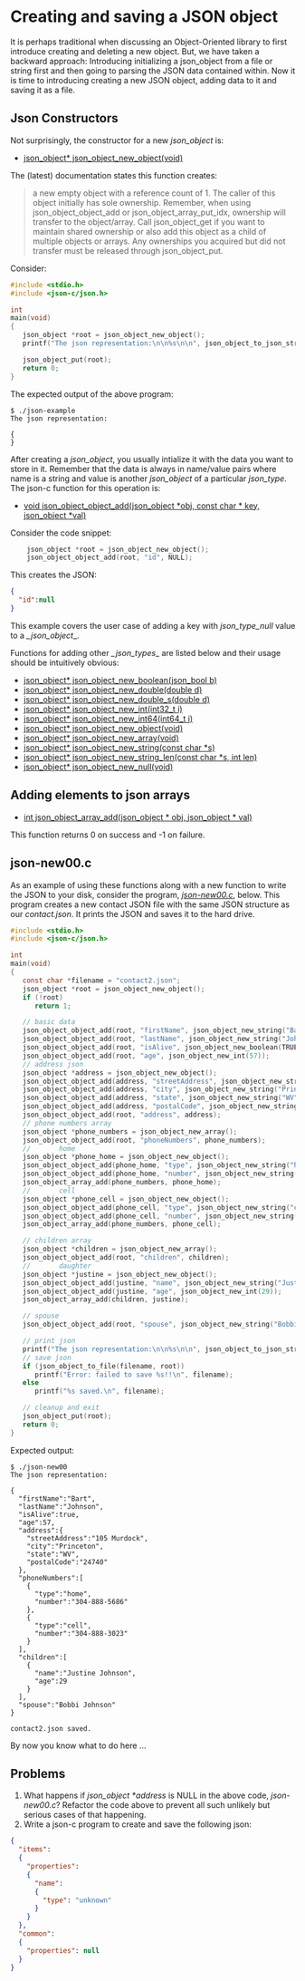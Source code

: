 # Creating and saving a JSON object

It is perhaps traditional when discussing an Object-Oriented library to first introduce creating and deleting a new object. But, we have taken a backward approach: Introducing initializing a json\_object from a file or string first and then going to parsing the JSON data contained within. Now it is time to introducing creating a new JSON object, adding data to it and saving it as a file.

## Json Constructors

Not surprisingly, the constructor for a new _*json_object*_ is:

- [json_object\* json_object_new_object(void)](https://json-c.github.io/json-c/json-c-0.14/doc/html/json__object_8h.html#a68c383f54544fca19b5f2425be397600)

The (latest) documentation states this function creates:

>a new empty object with a reference count of 1.  The caller of this object initially has sole ownership.  Remember, when using json_object_object_add or json_object_array_put_idx, ownership will transfer to the object/array.  Call json_object_get if you want to maintain shared ownership or also add this object as a child of multiple objects or arrays.  Any ownerships you acquired but did not transfer must be released through json_object_put.


Consider:

```C
#include <stdio.h>
#include <json-c/json.h>

int
main(void)
{
   json_object *root = json_object_new_object();
   printf("The json representation:\n\n%s\n\n", json_object_to_json_string_ext(root, JSON_C_TO_STRING_PRETTY));

   json_object_put(root);
   return 0;
}
```

The expected output of the above program:

```
$ ./json-example
The json representation:

{
}

```

After creating a _*json\_object*_, you usually intialize it with the data you want to store in it. Remember that the data  is always in name/value pairs where name is a string and value is another _*json_object*_ of a particular _*json_type*_. The json-c function for this operation is:

- [void json_object_object_add(json_object *obj, const char * key, json_object *val)](https://json-c.github.io/json-c/json-c-0.14/doc/html/json__object_8h.html#a27bd808a022251059a43f1f6370441cd)


Consider the code snippet:

```C
    json_object *root = json_object_new_object();
    json_object_object_add(root, "id", NULL);
```

This creates the JSON:

```json
{
  "id":null
}
```

This example covers the user case of adding a key with _*json\_type\_null*_ value to a *_json\_object*_.

Functions for adding other *_json\_types*_ are listed below and their usage should be intuitively obvious:

- [json_object\* json_object_new_boolean(json_bool b)](https://json-c.github.io/json-c/json-c-0.14/doc/html/json__object_8h.html#a2e290acd80e72cca745f89fb4600fb78)
- [json_object\* json_object_new_double(double d)](https://json-c.github.io/json-c/json-c-0.14/doc/html/json__object_8h.html#a594a093bafb9091f843da3197e0638aa)
- [json_object\* json_object_new_double_s(double d)](https://json-c.github.io/json-c/json-c-0.14/doc/html/json__object_8h.html#a594a093bafb9091f843da3197e0638aa)
- [json_object\* json_object_new_int(int32_t i)](https://json-c.github.io/json-c/json-c-0.14/doc/html/json__object_8h.html#ae92f0770fb4b3c884ce35de52d3d7de8)
- [json_object\* json_object_new_int64(int64_t i)](https://json-c.github.io/json-c/json-c-0.14/doc/html/json__object_8h.html#a7847f74494645c2b076505c37cc4cb93)
- [json_object\* json_object_new_object(void)](https://json-c.github.io/json-c/json-c-0.14/doc/html/json__object_8h.html#a68c383f54544fca19b5f2425be397600)
- [json_object\* json_object_new_array(void)](https://json-c.github.io/json-c/json-c-0.14/doc/html/json__object_8h.html#a84f7f8c0774c4600d958561d7548d649)
- [json_object\* json_object_new_string(const char \*s)](https://json-c.github.io/json-c/json-c-0.14/doc/html/json__object_8h.html#a7b7b5302b3903c9347eeb1f4a64d657b)
- [json_object\* json_object_new_string_len(const char \*s, int len)](https://json-c.github.io/json-c/json-c-0.14/doc/html/json__object_8h.html#a778a1aa34a508d08daac3bdb83e24b52)
- [json_object\* json_object_new_null(void)](https://json-c.github.io/json-c/json-c-0.14/doc/html/json__object_8h.html#a29e23b5be729c679960242b3b81bcde0)

## Adding elements to json arrays

- [int json_object_array_add(json_object \* obj, json_object \* val)](https://json-c.github.io/json-c/json-c-0.14/doc/html/json__object_8h.html#a18cdd9a7455e09f36cdf6e5756b7f586)

This function returns 0 on success and -1 on failure.

## json-new00.c

As an example of using these functions along with a new function to write the JSON to your disk, consider the program, [_*json-new00.c*_](https://github.com/rbtylee/tutorial-jsonc/blob/master/src/json-new00.c), below. This program creates a new contact JSON file with the same JSON structure as our _*contact.json*_. It prints the JSON and saves it to the hard drive.

```C
#include <stdio.h>
#include <json-c/json.h>

int
main(void)
{
   const char *filename = "contact2.json";
   json_object *root = json_object_new_object();
   if (!root)
      return 1;

   // basic data
   json_object_object_add(root, "firstName", json_object_new_string("Bart"));
   json_object_object_add(root, "lastName", json_object_new_string("Johnson"));
   json_object_object_add(root, "isAlive", json_object_new_boolean(TRUE));
   json_object_object_add(root, "age", json_object_new_int(57));
   // address json
   json_object *address = json_object_new_object();
   json_object_object_add(address, "streetAddress", json_object_new_string("105 Murdock"));
   json_object_object_add(address, "city", json_object_new_string("Princeton"));
   json_object_object_add(address, "state", json_object_new_string("WV"));
   json_object_object_add(address, "postalCode", json_object_new_string("24740"));
   json_object_object_add(root, "address", address);
   // phone numbers array
   json_object *phone_numbers = json_object_new_array();
   json_object_object_add(root, "phoneNumbers", phone_numbers);
   //       home
   json_object *phone_home = json_object_new_object();
   json_object_object_add(phone_home, "type", json_object_new_string("home"));
   json_object_object_add(phone_home, "number", json_object_new_string("304-888-5686"));
   json_object_array_add(phone_numbers, phone_home);
   //       cell
   json_object *phone_cell = json_object_new_object();
   json_object_object_add(phone_cell, "type", json_object_new_string("cell"));
   json_object_object_add(phone_cell, "number", json_object_new_string("304-888-3023"));
   json_object_array_add(phone_numbers, phone_cell);

   // children array
   json_object *children = json_object_new_array();
   json_object_object_add(root, "children", children);
   //       daughter
   json_object *justine = json_object_new_object();
   json_object_object_add(justine, "name", json_object_new_string("Justine Johnson"));
   json_object_object_add(justine, "age", json_object_new_int(29));
   json_object_array_add(children, justine);

   // spouse
   json_object_object_add(root, "spouse", json_object_new_string("Bobbi Johnson"));

   // print json
   printf("The json representation:\n\n%s\n\n", json_object_to_json_string_ext(root, JSON_C_TO_STRING_PRETTY));
   // save json
   if (json_object_to_file(filename, root))
      printf("Error: failed to save %s!!\n", filename);
   else
      printf("%s saved.\n", filename);

   // cleanup and exit
   json_object_put(root);
   return 0;
}

```

Expected output:

```
$ ./json-new00
The json representation:

{
  "firstName":"Bart",
  "lastName":"Johnson",
  "isAlive":true,
  "age":57,
  "address":{
    "streetAddress":"105 Murdock",
    "city":"Princeton",
    "state":"WV",
    "postalCode":"24740"
  },
  "phoneNumbers":[
    {
      "type":"home",
      "number":"304-888-5686"
    },
    {
      "type":"cell",
      "number":"304-888-3023"
    }
  ],
  "children":[
    {
      "name":"Justine Johnson",
      "age":29
    }
  ],
  "spouse":"Bobbi Johnson"
}

contact2.json saved.

```

By now you know what to do here ...

## Problems

1. What happens if _*json\_object \*address*_ is NULL in the above code, _*json-new00.c*_? Refactor the code above to prevent all such unlikely but serious cases of that happening.
2. Write a json-c program to create and save the following json:
```json
{
  "items":
  {
    "properties":
    {
      "name":
      {
        "type": "unknown"
      }
    }
  },
  "common":
  {
    "properties": null
  }
}

```

